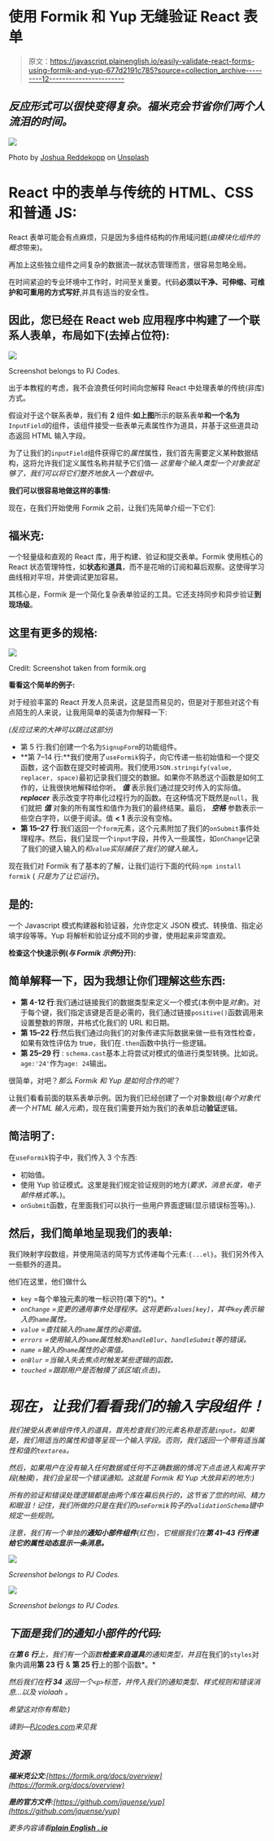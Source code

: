 # 使用 Formik 和 Yup 无缝验证 React 表单

> 原文：<https://javascript.plainenglish.io/easily-validate-react-forms-using-formik-and-yup-677d2191c785?source=collection_archive---------12----------------------->

## *反应形式可以很快变得复杂。福米克会节省你们两个人流泪的时间。*

![](img/fa381be97b2c2da57281fe73c51debc5.png)

Photo by [Joshua Reddekopp](https://unsplash.com/@joshuaryanphoto?utm_source=medium&utm_medium=referral) on [Unsplash](https://unsplash.com?utm_source=medium&utm_medium=referral)

# React 中的表单与传统的 HTML、CSS 和普通 JS:

React 表单可能会有点麻烦，只是因为多组件结构的作用域问题(*由模块化组件的概念*带来)。

再加上这些独立组件之间复杂的数据流—就状态管理而言，很容易忽略全局。

在时间紧迫的专业环境中工作时，时间至关重要。代码**必须以干净、可伸缩、可维护和可重用的方式写好**,并具有适当的安全性。

## 因此，您已经在 React web 应用程序中构建了一个联系人表单，布局如下(去掉占位符):

![](img/a3dcc082357463cef547538d1e560288.png)

Screenshot belongs to PJ Codes.

出于本教程的考虑，我不会浪费任何时间向您解释 React 中处理表单的传统(非库)方式。

假设对于这个联系表单，我们有 **2** 组件:**如上图**所示的联系表单**和一个名为** `InputField`的组件，该组件接受一些表单元素属性作为道具，并基于这些道具动态返回 HTML 输入字段。

为了让我们的`inputField`组件获得它的*属性*属性，我们首先需要定义某种数据结构，这将允许我们定义属性名称并赋予它们值— *这里每个输入类型一个对象就足够了，我们可以将它们整齐地放入一个数组中。*

**我们可以很容易地做这样的事情:**

现在，在我们开始使用 Formik 之前，让我们先简单介绍一下它们:

## 福米克:

一个轻量级和直观的 React 库，用于构建、验证和提交表单。Formik 使用核心的 React 状态管理特性，如**状态**和**道具**，而不是花哨的订阅和幕后观察。这使得学习曲线相对平坦，并使调试更加容易。

其核心是，Formik 是一个简化复杂表单验证的工具。它还支持同步和异步验证**到现场级**。

## 这里有更多的规格:

![](img/d39e5f31bec8dd4d0f11640b5b8f6d27.png)

Credit: Screenshot taken from formik.org

**看看这个简单的例子:**

对于经验丰富的 React 开发人员来说，这是显而易见的，但是对于那些对这个有点陌生的人来说，让我用简单的英语为你解释一下:

*(反应过来的大神可以跳过这部分)*

*   第 5 行:我们创建一个名为`SignupForm`的功能组件。
*   **第 7–14 行:**我们使用了`useFormik`钩子，向它传递一些初始值和一个提交函数，这个函数在提交时被调用。我们使用`JSON.stringify(value, replacer, space)`最初记录我们提交的数据。如果你不熟悉这个函数是如何工作的，让我很快地解释给你听。 ***值*** 表示我们通过提交时传入的实际值。 ***replacer*** 表示改变字符串化过程行为的函数。在这种情况下既然是`null`，我们就把 ***值*** 对象的所有属性和值作为我们的最终结果。最后， ***空格*** 参数表示一些空白字符，以便于阅读。值 **< 1** 表示没有空格。
*   **第 15–27 行**:我们返回一个`form`元素，这个元素附加了我们的`onSubmit`事件处理程序。然后，我们呈现一个`input`字段，并传入一些属性，如`onChange`记录了我们的键入输入的*和`value`实际捕获了我们的键入输入。*

现在我们对 Formik 有了基本的了解，让我们运行下面的代码:`npm install formik` ( *只是为了让它运行*)。

## 是的:

一个 Javascript 模式构建器和验证器，允许您定义 JSON 模式、转换值、指定必填字段等等。Yup 将解析和验证分成不同的步骤，使用起来非常直观。

**检查这个快速示例(*与 Formik 示例*分开):**

## 简单解释一下，因为我想让你们理解这些东西:

*   **第 4-12 行**:我们通过链接我们的数据类型来定义一个模式(本例中是*对象*)。对于每个键，我们指定该键是否是必需的，我们通过链接`positive()`函数调用来设置整数的界限，并格式化我们的 URL 和日期。
*   **第 15–22 行**:然后我们通过向我们的对象传递实际数据来做一些有效性检查，如果有效性评估为 true，我们在`.then`函数中执行一些逻辑。
*   **第 25–29 行** : `schema.cast`基本上将尝试对模式的值进行类型转换。比如说。`age:'24'`作为`age: 24`输出。

很简单，对吧？*那么 Formik 和 Yup 是如何合作的呢*？

让我们看看前面的联系表单示例。因为我们已经创建了一个对象数组(*每个对象代表一个 HTML 输入元素*)，现在我们需要开始为我们的表单启动**验证**逻辑。

## 简洁明了:

在`useFormik`钩子中，我们传入 3 个东西:

*   初始值。
*   使用 Yup 验证模式。这里是我们规定验证规则的地方(*要求，消息长度，电子邮件格式等。*)。
*   `onSubmit`函数，在里面我们可以执行一些用户界面逻辑(显示错误标签等)。).

## 然后，我们简单地呈现我们的表单:

我们映射字段数组，并使用简洁的简写方式传递每个元素:`{...el}`。我们另外传入一些额外的道具。

他们在这里，他们做什么

*   `key` =每个单独元素的唯一标识符(罩下的*)。*
*   *`onChange` =变更的通用事件处理程序。这将更新`values[key]`，其中`key`表示输入的`name`属性。*
*   *`value` =查找输入的`name`属性的必需值。*
*   *`errors` =使用输入的`name`属性触发`handleBlur`、`handleSubmit`等的错误。*
*   *`name` =输入的`name`属性的必需值。*
*   *`onBlur` =当输入失去焦点时触发某些逻辑的函数。*
*   *`touched` =跟踪用户是否触摸了该区域(*点击*)。*

# *现在，让我们看看我们的输入字段组件！*

*我们接受从表单组件传入的道具，首先检查我们的元素名称是否是`input`。如果是，我们用适当的属性和值等呈现一个输入字段。否则，我们返回一个带有适当属性和值的`textarea`。*

*然后，如果用户在没有输入任何数据或任何不正确数据的情况下点击进入和离开字段(*触摸*)，我们会呈现一个错误通知。这就是 Formik 和 Yup 大放异彩的地方:)*

*所有的验证和错误处理逻辑都是由两个库在幕后执行的，这节省了您的时间、精力和眼泪！记住，我们所做的只是在我们的`useFormik`钩子的`validationSchema`键中规定一些规则。*

*注意，我们有一个单独的**通知小部件组件**(红色)，它根据我们在**第 41–43 行传递给它的属性动态显示一条消息。***

*![](img/b65bf0aba567202d84ca9e1fad2ea1ed.png)*

*Screenshot belongs to PJ Codes.*

*![](img/fc0f46c4801e4a7aead78d696a76ca13.png)*

*Screenshot belongs to PJ Codes.*

## *下面是我们的通知小部件的代码:*

*在**第 6 行**上，我们有一个函数**检查来自道具**的通知类型，并且*在我们的`styles`对象内调用**第 23 行** & **第 25 行**上的那个函数*。*

*然后我们在**行 34** 返回一个`<p>`标签，并传入我们的通知类型、样式规则和错误消息…以及 *violaah* 。*

*希望这对你有帮助:)*

*请到—[PJcodes.com](https://www.pjcodes.com/)来见我*

## *资源*

***福米克公文**:[https://formik.org/docs/overview](https://formik.org/docs/overview)*

***是的官方文件**:[https://github.com/jquense/yup](https://github.com/jquense/yup)*

**更多内容请看*[***plain English . io***](http://plainenglish.io)*